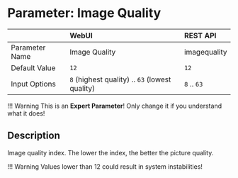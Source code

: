 # Parameter: Image Quality

|                   | WebUI               | REST API
|:---               |:---                 |:----
| Parameter Name    | Image Quality       | imagequality
| Default Value     | `12`                | `12`
| Input Options     | `8` (highest quality) .. `63` (lowest quality) | `8` .. `63`


!!! Warning
    This is an **Expert Parameter**! Only change it if you understand what it does!  


## Description

Image quality index. The lower the index, the better the picture quality.


!!! Warning
    Values lower than 12 could result in system instabilities!
